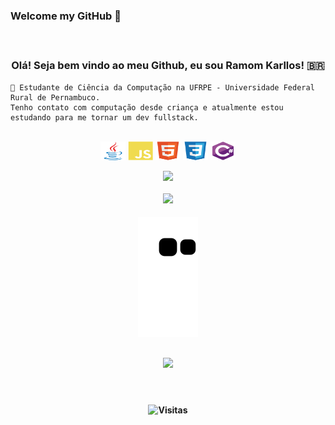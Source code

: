 ### Welcome my GitHub 👋

<h3 align="center">  <br>

Olá! Seja bem vindo ao meu Github, eu sou Ramom Karllos! 🇧🇷
<br>

</h3>
 
```
🔭 Estudante de Ciência da Computação na UFRPE - Universidade Federal Rural de Pernambuco. 
Tenho contato com computação desde criança e atualmente estou estudando para me tornar um dev fullstack.
```


<div align="center" style="display: inline_block"><br>
  <img align="center" height="30" width="40" src="https://raw.githubusercontent.com/devicons/devicon/master/icons/java/java-original.svg">
  <img align="center" height="30" width="40" src="https://raw.githubusercontent.com/devicons/devicon/master/icons/javascript/javascript-plain.svg">
  <img align="center" height="30" width="40" src="https://raw.githubusercontent.com/devicons/devicon/master/icons/html5/html5-original.svg">
  <img align="center" height="30" width="40" src="https://raw.githubusercontent.com/devicons/devicon/master/icons/css3/css3-original.svg">
  <img align="center" height="30" width="40" src="https://raw.githubusercontent.com/devicons/devicon/master/icons/csharp/csharp-original.svg">
  
</div><br>

<div align="center">
  <img height="180em" src="https://github-readme-stats.vercel.app/api/top-langs/?username=RKzeraa&layout=compact&langs_count=7&border_radius=10px&theme=blue-green"/>
</div>
<br>
<div align="center">

  <a href="https://github.com/RKzeraa">
  <img height="180em" src="https://github-readme-stats.vercel.app/api?username=RKzeraa&show_icons=true&border_radius=10px&theme=blue-green&include_all_commits=true&count_private=true"/>
  
</div>

<h4 align="center"> 
  
![Snake animation](https://github.com/rafaballerini/rafaballerini/blob/output/github-contribution-grid-snake.svg)
  
<h4>
  
##
<h4 align="center">  
 <div>
   <a href="https://www.linkedin.com/in/ramomkarllos" target="_blank"><img src="https://img.shields.io/badge/-LinkedIn-%230077B5?style=for-the-badge&logo=linkedin&logoColor=white" target="_blank"></a>
 </div>
<h4>
  
  
<br>
  

<h4 align="center">
  
![Visitas](https://visitor-badge.glitch.me/badge?page_id=RKzeraa)
  
<h4>


<!--
**RKzeraa/RKzeraa** is a ✨ _special_ ✨ repository because its `README.md` (this file) appears on your GitHub profile.

Here are some ideas to get you started:

- 🔭 I’m currently working on ...
- 🌱 I’m currently learning ...
- 👯 I’m looking to collaborate on ...
- 🤔 I’m looking for help with ...
- 💬 Ask me about ...
- 📫 How to reach me: ...
- 😄 Pronouns: ...
- ⚡ Fun fact: ...
-->
